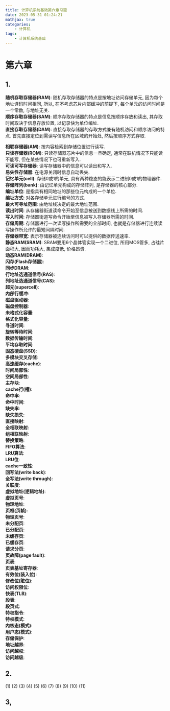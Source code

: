 ```yaml
---
title: 计算机系统基础第六章习题
date: 2023-05-31 01:24:21
mathjax: true
categories:
    - 计算机
tags:
    - 计算机系统基础
---
```


# 第六章

## 1.
**随机存取存储器(RAM)**: 随机存取存储器的特点是按地址访问存储单元, 因为每个地址译码时间相同, 所以, 在不考虑芯片内部缓冲的前提下, 每个单元的访问时间是一个常数, 与地址无关.  
**顺序存取存储器(SAM)**: 顺序存取存储器的特点是信息按顺序存放和读出, 其存取时间取决于信息存放位置, 以记录快为单位编址.  
**直接存取存储器(DAM)**: 直接存取存储器的存取方式兼有随机访问和顺序访问的特点. 首先直接定位到需读写信息所在区域的开始处, 然后按顺序方式存取.  
<!--more-->
**相联存储器(AM)**: 按内容检索到存储位置进行读写.  
**只读存储器(ROM)**: 只读存储器芯片中的信息一旦确定, 通常在联机情况下只能读不能写, 但在某些情况下也可重新写入.  
**可读可写存储器**: 读写存储器中的信息可以读出和写入.  
**易失性存储器**: 在电源关闭时信息自动丢失.  
**记忆单元(cell)**: 存储0或1的单元, 具有两种稳态的能表示二进制0或1的物理器件.  
**存储阵列(bank)**: 由记忆单元构成的存储阵列, 是存储器的核心部分.  
**编址单位**: 是指具有相同地址的那些位元构成的一个单位.  
**编址方式**: 对各存储单元进行编号的方式.  
**最大可寻址范围**: 由地址线决定的最大地址范围.  
**读出时间**: 从存储器街道读命令开始至信息被送到数据线上所需的时间.  
**写入时间**: 存储器街道写命令开始至信息被写入存储器所需的时间.  
**存储周期**: 存储器进行一次读写操作所需要的全部时间, 也就是存储器进行连续读写操作所允许的最短间隔时间.  
**存储器带宽**: 表示存储器被连续访问时可以提供的数据传送速率.  
**静态RAM(SRAM)**: SRAM要用6个晶体管实现一个二进位, 所用MOS管多, 占硅片面积大, 因而功耗大, 集成度低, 价格昂贵.  
**动态RAM(DRAM)**:  
**闪存(Flash存储器)**:  
**同步DRAM**:  
**行地址选通道信号(RAS)**:  
**列地址选通道信号(CAS)**:  
**超元(supercell)**:  
**内部行缓冲**:  
**磁盘驱动器**:  
**磁盘控制器**:  
**未格式化容量**:  
**格式化容量**:  
**寻道时间**:  
**旋转等待时间**:  
**数据传输时间**:  
**平均存取时间**:  
**固态硬盘(SSD)**:  
**多模块交叉存储**:  
**高速缓存(cache)**:  
**时间局部性**:  
**空间局部性**:  
**主存块**:  
**cache行(槽)**:  
**命中率**:  
**命中时间**:  
**缺失率**:  
**缺失损失**:  
**直接映射**:  
**全相联映射**:  
**组相联映射**:  
**替换策略**:  
**FIFO算法**:  
**LRU算法**:  
**LRU位**:  
**cache一致性**:  
**回写法(write back)**:  
**全写法(write through)**:  
**关联度**:  
**虚拟地址(逻辑地址)**:  
**虚拟页号**:  
**物理地址**:  
**页框(页帧)**:  
**物理页号**:  
**未分配页**:  
**已分配页**:  
**未缓存页**:  
**已缓存页**:  
**请求分页**:  
**页故障(page fault)**:  
**页表**:  
**页表基址寄存器**:  
**有效位(装入位)**:  
**修改位(赃位)**:  
**访问权限位**:  
**快表(TLB)**:  
**段表**:  
**段页式**:  
**特权指令**:  
**特权模式**:  
**内核态(模式)**:  
**用户态(模式)**:  
**存储保护**:  
**地址越界**:  
**访问越权**:  
**访问越级**:  

## 2.
(1)
(2)
(3)
(4)
(5)
(6)
(7)
(8)
(9)
(10)
(11)

## 3,
